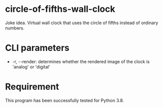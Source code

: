 # circle-of-fifths-wall-clock
Joke idea.  Virtual wall clock that uses the circle of fifths instead of ordinary numbers.

# CLI parameters
* -r, --render:        determines whether the rendered image of the clock is 'analog' or 'digital'

# Requirement
This program has been successfully tested for Python 3.8.
